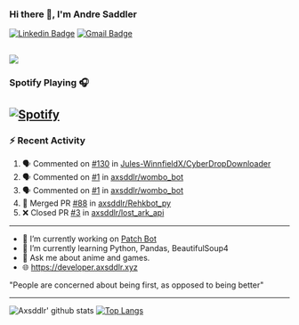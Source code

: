 ### Hi there 👋, I'm Andre Saddler
[![Linkedin Badge](https://img.shields.io/badge/-andrexsaddler-blue?style=flat-square&logo=Linkedin&logoColor=white&link=https://www.linkedin.com/in/andrexsaddler/)](https://www.linkedin.com/in/andrexsaddler/)
[![Gmail Badge](https://img.shields.io/badge/-contact@rehkloos.com-c14438?style=flat-square&logo=Gmail&logoColor=white&link=mailto:contact@rehkloos.com)](mailto:contact@rehkloos.com)

![](https://komarev.com/ghpvc/?username=axsddlr&color=dc143c)
---
### Spotify Playing 🎧

[![Spotify](https://novatorem.rehkloos.vercel.app/api/spotify)](https://open.spotify.com/user/Rehkloos)
---

### :zap: Recent Activity

<!--START_SECTION:activity-->
1. 🗣 Commented on [#130](https://github.com/Jules-WinnfieldX/CyberDropDownloader/issues/130) in [Jules-WinnfieldX/CyberDropDownloader](https://github.com/Jules-WinnfieldX/CyberDropDownloader)
2. 🗣 Commented on [#1](https://github.com/axsddlr/wombo_bot/issues/1) in [axsddlr/wombo_bot](https://github.com/axsddlr/wombo_bot)
3. 🗣 Commented on [#1](https://github.com/axsddlr/wombo_bot/issues/1) in [axsddlr/wombo_bot](https://github.com/axsddlr/wombo_bot)
4. 🎉 Merged PR [#88](https://github.com/axsddlr/Rehkbot_py/pull/88) in [axsddlr/Rehkbot_py](https://github.com/axsddlr/Rehkbot_py)
5. ❌ Closed PR [#3](https://github.com/axsddlr/lost_ark_api/pull/3) in [axsddlr/lost_ark_api](https://github.com/axsddlr/lost_ark_api)
<!--END_SECTION:activity-->

---

- 🔭 I’m currently working on [Patch Bot](https://github.com/axsddlr/patch_bot)
- 🌱 I’m currently learning Python, Pandas, BeautifulSoup4
- 💬 Ask me about anime and games.
- 🌐 https://developer.axsddlr.xyz

"People are concerned about being first, as opposed to being better"

---
![Axsddlr' github stats](https://github-readme-stats.vercel.app/api?username=axsddlr&count_private=true)
[![Top Langs](https://github-readme-stats.vercel.app/api/top-langs/?username=axsddlr&layout=compact)](https://github.com/anuraghazra/github-readme-stats)
